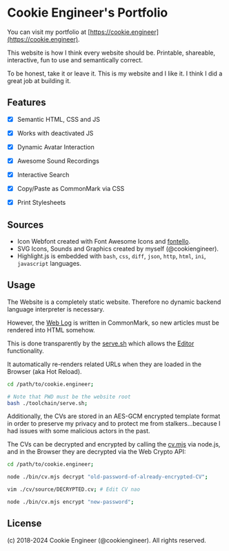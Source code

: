 
# Cookie Engineer's Portfolio

You can visit my portfolio at [https://cookie.engineer](https://cookie.engineer).

This website is how I think every website should be.
Printable, shareable, interactive, fun to use and
semantically correct.

To be honest, take it or leave it. This is my website
and I like it. I think I did a great job at building
it.


## Features

- [x] Semantic HTML, CSS and JS
- [x] Works with deactivated JS
- [x] Dynamic Avatar Interaction
- [x] Awesome Sound Recordings
- [x] Interactive Search
- [x] Copy/Paste as CommonMark via CSS
- [x] Print Stylesheets


## Sources

- Icon Webfont created with Font Awesome Icons and [fontello](https://fontello.com).
- SVG Icons, Sounds and Graphics created by myself (@cookiengineer).
- Highlight.js is embedded with `bash`, `css`, `diff`, `json`, `http`, `html`, `ini`, `javascript` languages.


## Usage

The Website is a completely static website. Therefore
no dynamic backend language interpreter is necessary.

However, the [Web Log](./weblog) is written in CommonMark,
so new articles must be rendered into HTML somehow.

This is done transparently by the [serve.sh](/toolchain/serve.sh)
which allows the [Editor](/weblog/editor.html) functionality.

It automatically re-renders related URLs when they are
loaded in the Browser (aka Hot Reload).

```bash
cd /path/to/cookie.engineer;

# Note that PWD must be the website root
bash ./toolchain/serve.sh;
```


Additionally, the CVs are stored in an AES-GCM encrypted
template format in order to preserve my privacy and to
protect me from stalkers...because I had issues with some
malicious actors in the past.

The CVs can be decrypted and encrypted by calling the
[cv.mjs](./toolchain/cv.mjs) via node.js, and in the Browser
they are decrypted via the Web Crypto API:

```bash
cd /path/to/cookie.engineer;

node ./bin/cv.mjs decrypt "old-password-of-already-encrypted-CV";

vim ./cv/source/DECRYPTED.cv; # Edit CV nao

node ./bin/cv.mjs encrypt "new-password";
```


## License

(c) 2018-2024 Cookie Engineer (@cookiengineer).
All rights reserved.

